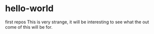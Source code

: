 # hello-world
first repos
This is very strange, it will be interesting to see what the out come of this will be for. 
